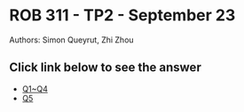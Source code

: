 # ROB 311 - TP2 - September 23

Authors: Simon Queyrut, Zhi Zhou

## Click link below to see the answer 
 - [Q1~Q4](Response-Q1-Q4.pdf)
 - [Q5](TP2.ipynb)
